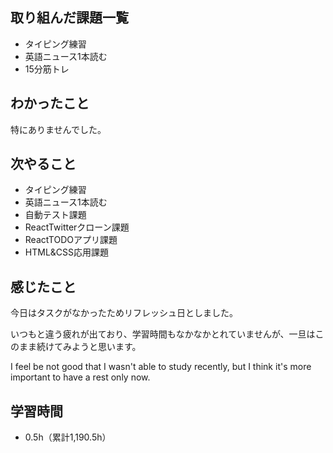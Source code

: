## 取り組んだ課題一覧
- タイピング練習
- 英語ニュース1本読む
- 15分筋トレ
## わかったこと
特にありませんでした。
## 次やること
- タイピング練習
- 英語ニュース1本読む
- 自動テスト課題
- ReactTwitterクローン課題
- ReactTODOアプリ課題
- HTML&CSS応用課題
## 感じたこと

今日はタスクがなかったためリフレッシュ日としました。

いつもと違う疲れが出ており、学習時間もなかなかとれていませんが、一旦はこのまま続けてみようと思います。

I feel be not good that I wasn't able to study recently, but I think it's more important to have a rest only now.

## 学習時間
- 0.5h（累計1,190.5h）
